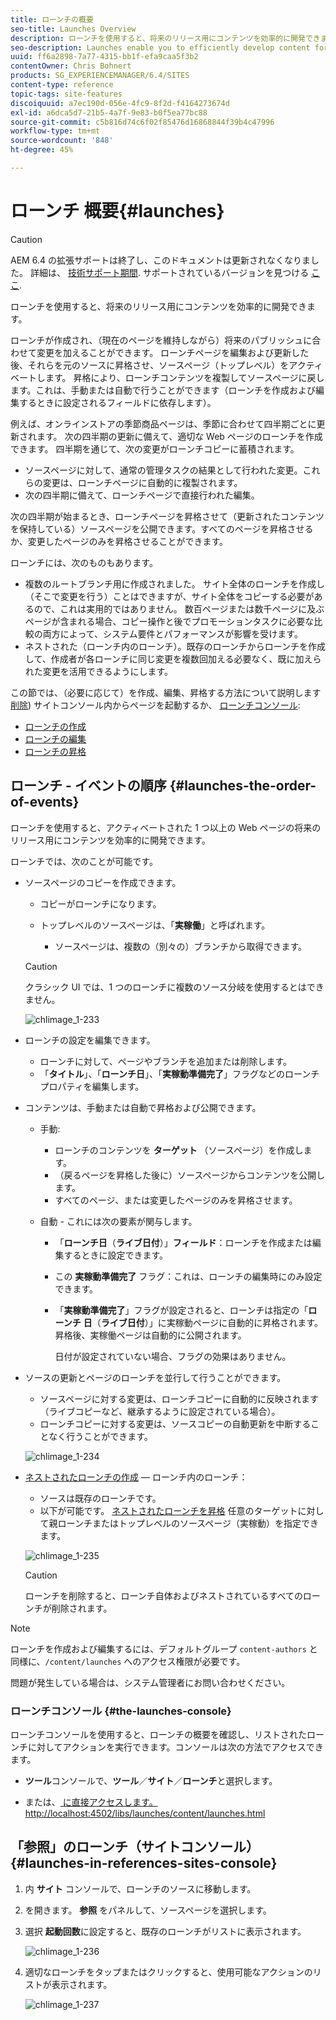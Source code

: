 ```yaml
---
title: ローンチの概要
seo-title: Launches Overview
description: ローンチを使用すると、将来のリリース用にコンテンツを効率的に開発できます。 現在のページを維持しながら、今後のパブリケーションに合わせて変更を加えることができます。
seo-description: Launches enable you to efficiently develop content for a future release. They allow you to make changes ready for future publication, while maintaining your current pages
uuid: ff6a2898-7a77-4315-bb1f-efa9caa5f3b2
contentOwner: Chris Bohnert
products: SG_EXPERIENCEMANAGER/6.4/SITES
content-type: reference
topic-tags: site-features
discoiquuid: a7ec190d-056e-4fc9-8f2d-f4164273674d
exl-id: a6dca5d7-21b5-4a7f-9e83-b0f5ea77bc88
source-git-commit: c5b816d74c6f02f85476d16868844f39b4c47996
workflow-type: tm+mt
source-wordcount: '848'
ht-degree: 45%

---
```


# ローンチ 概要{#launches}

>[!CAUTION]
>
>AEM 6.4 の拡張サポートは終了し、このドキュメントは更新されなくなりました。 詳細は、 [技術サポート期間](https://helpx.adobe.com/jp/support/programs/eol-matrix.html). サポートされているバージョンを見つける [ここ](https://experienceleague.adobe.com/docs/?lang=ja).

ローンチを使用すると、将来のリリース用にコンテンツを効率的に開発できます。

ローンチが作成され、（現在のページを維持しながら）将来のパブリッシュに合わせて変更を加えることができます。 ローンチページを編集および更新した後、それらを元のソースに昇格させ、ソースページ（トップレベル）をアクティベートします。 昇格により、ローンチコンテンツを複製してソースページに戻します。これは、手動または自動で行うことができます（ローンチを作成および編集するときに設定されるフィールドに依存します）。

例えば、オンラインストアの季節商品ページは、季節に合わせて四半期ごとに更新されます。 次の四半期の更新に備えて、適切な Web ページのローンチを作成できます。 四半期を通じて、次の変更がローンチコピーに蓄積されます。

* ソースページに対して、通常の管理タスクの結果として行われた変更。これらの変更は、ローンチページに自動的に複製されます。
* 次の四半期に備えて、ローンチページで直接行われた編集。

次の四半期が始まるとき、ローンチページを昇格させて（更新されたコンテンツを保持している）ソースページを公開できます。すべてのページを昇格させるか、変更したページのみを昇格させることができます。

ローンチには、次のものもあります。

* 複数のルートブランチ用に作成されました。 サイト全体のローンチを作成し（そこで変更を行う）ことはできますが、サイト全体をコピーする必要があるので、これは実用的ではありません。 数百ページまたは数千ページに及ぶページが含まれる場合、コピー操作と後でプロモーションタスクに必要な比較の両方によって、システム要件とパフォーマンスが影響を受けます。
* ネストされた（ローンチ内のローンチ）。既存のローンチからローンチを作成して、作成者が各ローンチに同じ変更を複数回加える必要なく、既に加えられた変更を活用できるようにします。

この節では、（必要に応じて）を作成、編集、昇格する方法について説明します [削除](/help/sites-authoring/launches-creating.md#deleting-a-launch)) サイトコンソール内からページを起動するか、 [ローンチコンソール](#the-launches-console):

* [ローンチの作成](/help/sites-authoring/launches-creating.md)
* [ローンチの編集](/help/sites-authoring/launches-editing.md)
* [ローンチの昇格](/help/sites-authoring/launches-promoting.md)

## ローンチ - イベントの順序 {#launches-the-order-of-events}

ローンチを使用すると、アクティベートされた 1 つ以上の Web ページの将来のリリース用にコンテンツを効率的に開発できます。

ローンチでは、次のことが可能です。

* ソースページのコピーを作成できます。

   * コピーがローンチになります。
   * トップレベルのソースページは、「**実稼働**」と呼ばれます。

      * ソースページは、複数の（別々の）ブランチから取得できます。
   >[!CAUTION]
   >
   >クラシック UI では、1 つのローンチに複数のソース分岐を使用するとはできません。

   ![chlimage_1-233](assets/chlimage_1-233.png)

* ローンチの設定を編集できます。

   * ローンチに対して、ページやブランチを追加または削除します。
   * 「**タイトル**」、「**ローンチ日**」、「**実稼動準備完了**」フラグなどのローンチプロパティを編集します。

* コンテンツは、手動または自動で昇格および公開できます。

   * 手動:

      * ローンチのコンテンツを **ターゲット** （ソースページ）を作成します。
      * （戻るページを昇格した後に）ソースページからコンテンツを公開します。
      * すべてのページ、または変更したページのみを昇格させます。
   * 自動 - これには次の要素が関与します。

      * 「**ローンチ日**（**ライブ日付**）」**フィールド**：ローンチを作成または編集するときに設定できます。
      * この **実稼動準備完了** フラグ：これは、ローンチの編集時にのみ設定できます。
      * 「**実稼動準備完了**」フラグが設定されると、ローンチは指定の「**ローンチ** **日**（**ライブ日付**）」に実稼動ページに自動的に昇格されます。昇格後、実稼働ページは自動的に公開されます。

         日付が設定されていない場合、フラグの効果はありません。


* ソースの更新とページのローンチを並行して行うことができます。

   * ソースページに対する変更は、ローンチコピーに自動的に反映されます（ライブコピーなど、継承するように設定されている場合）。
   * ローンチコピーに対する変更は、ソースコピーの自動更新を中断することなく行うことができます。

   ![chlimage_1-234](assets/chlimage_1-234.png)

* [ネストされたローンチの作成](/help/sites-authoring/launches-creating.md#creating-a-nested-launch)  — ローンチ内のローンチ：

   * ソースは既存のローンチです。
   * 以下が可能です。 [ネストされたローンチを昇格](/help/sites-authoring/launches-promoting.md#promoting-a-nested-launch) 任意のターゲットに対して親ローンチまたはトップレベルのソースページ（実稼動）を指定できます。

   ![chlimage_1-235](assets/chlimage_1-235.png)

   >[!CAUTION]
   >
   >ローンチを削除すると、ローンチ自体およびネストされているすべてのローンチが削除されます。

>[!NOTE]
>
>ローンチを作成および編集するには、デフォルトグループ `content-authors` と同様に、`/content/launches` へのアクセス権限が必要です。
>
>問題が発生している場合は、システム管理者にお問い合わせください。

### ローンチコンソール {#the-launches-console}

ローンチコンソールを使用すると、ローンチの概要を確認し、リストされたローンチに対してアクションを実行できます。コンソールは次の方法でアクセスできます。

* **ツール**&#x200B;コンソールで、**ツール**／**サイト**／**ローンチ**&#x200B;と選択します。

* または、[ に直接アクセスします。http://localhost:4502/libs/launches/content/launches.html](http://localhost:4502/libs/launches/content/launches.html)

## 「参照」のローンチ（サイトコンソール） {#launches-in-references-sites-console}

1. 内 **サイト** コンソールで、ローンチのソースに移動します。
1. を開きます。 **参照** をパネルして、ソースページを選択します。
1. 選択 **起動回数**&#x200B;に設定すると、既存のローンチがリストに表示されます。

   ![chlimage_1-236](assets/chlimage_1-236.png)

1. 適切なローンチをタップまたはクリックすると、使用可能なアクションのリストが表示されます。

   ![chlimage_1-237](assets/chlimage_1-237.png)
